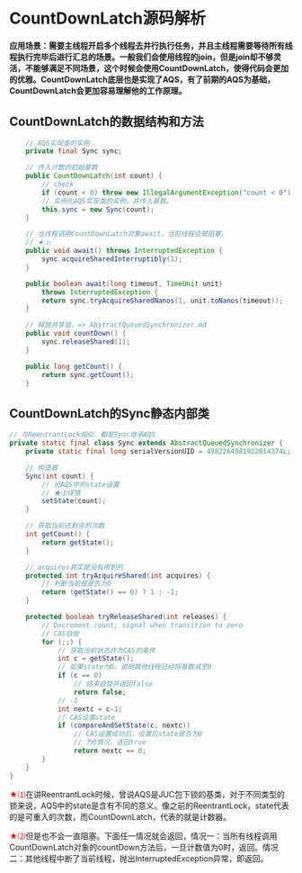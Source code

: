 # CountDownLatch源码解析

#### 应用场景：需要主线程开启多个线程去并行执行任务，并且主线程需要等待所有线程执行完毕后进行汇总的场景。一般我们会使用线程的join，但是join却不够灵活，不能够满足不同场景，这个时候会使用CountDownLatch，使得代码会更加的优雅。CountDownLatch底层也是实现了AQS，有了前期的AQS为基础，CountDownLatch会更加容易理解他的工作原理。

## CountDownLatch的数据结构和方法
```java
    // AQS实现类的实例
    private final Sync sync;

    // 传入计数的初始基数
    public CountDownLatch(int count) {
        // check
        if (count < 0) throw new IllegalArgumentException("count < 0");
        // 实例化AQS实现类的实例，并传入基数。
        this.sync = new Sync(count);
    }

    // 当线程调用CountDownLatch对象await，当前线程会被阻塞。
    // ★⑵
    public void await() throws InterruptedException {
        sync.acquireSharedInterruptibly(1);
    }

    public boolean await(long timeout, TimeUnit unit)
        throws InterruptedException {
        return sync.tryAcquireSharedNanos(1, unit.toNanos(timeout));
    }

    // 释放共享锁，=> AbstractQueuedSynchronizer.md
    public void countDown() {
        sync.releaseShared(1);
    }

    public long getCount() {
        return sync.getCount();
    }
```


## CountDownLatch的Sync静态内部类
```java
// 与ReentrantLock相似，都是Sync继承AQS
private static final class Sync extends AbstractQueuedSynchronizer {
    private static final long serialVersionUID = 4982264981922014374L;

    // 构造器
    Sync(int count) {
        // 对AQS中的state设置
        // ★⑴详情
        setState(count);
    }

    // 获取当前还剩余的次数
    int getCount() {
        return getState();
    }

    // acquires其实是没有用到的
    protected int tryAcquireShared(int acquires) {
        // 判断当前值是否为0
        return (getState() == 0) ? 1 : -1;
    }

    protected boolean tryReleaseShared(int releases) {
        // Decrement count; signal when transition to zero
        // CAS自旋
        for (;;) {
            // 获取当前状态作为CAS的条件
            int c = getState();
            // 如果state为0，说明其他线程已经将基数减至0
            if (c == 0)
                // 结束自旋并返回false
                return false;
            // -1
            int nextc = c-1;
            // CAS设置state
            if (compareAndSetState(c, nextc))
                // CAS设置成功后，设置后state是否为0
                // 为0情况，返回true
                return nextc == 0;
        }
    }
}
```

<font color=red>★⑴</font>在讲ReentrantLock时候，曾说AQS是JUC包下锁的基类，对于不同类型的锁来说，AQS中的state是含有不同的意义。像之前的ReentrantLock，state代表的是可重入的次数，而CountDownLatch，代表的就是计数器。<br />

<font color=red>★⑵</font>但是也不会一直阻塞。下面任一情况就会返回，情况一：当所有线程调用CountDownLatch对象的countDown方法后，一旦计数值为0时，返回。情况二：其他线程中断了当前线程，抛出InterruptedException异常，即返回。<br />
